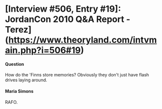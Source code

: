 # [Interview #506, Entry #19]: JordanCon 2010 Q&A Report - Terez](https://www.theoryland.com/intvmain.php?i=506#19)

#### Question

How do the 'Finns store memories? Obviously they don't just have flash drives laying around.

#### Maria Simons

RAFO.

